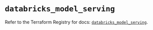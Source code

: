 # `databricks_model_serving`

Refer to the Terraform Registry for docs: [`databricks_model_serving`](https://registry.terraform.io/providers/databricks/databricks/1.81.0/docs/resources/model_serving).
